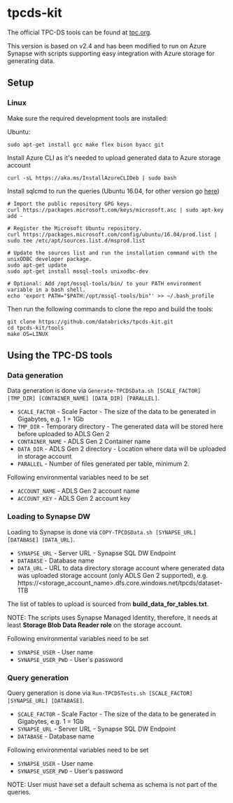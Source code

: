 # tpcds-kit

The official TPC-DS tools can be found at [tpc.org](http://tpc.org/tpc_documents_current_versions/current_specifications5.asp).

This version is based on v2.4 and has been modified to run on Azure Synapse with scripts supporting easy integration with Azure storage for generating data.

## Setup

### Linux

Make sure the required development tools are installed:

Ubuntu: 
```
sudo apt-get install gcc make flex bison byacc git
```

Install Azure CLI as it's needed to upload generated data to Azure storage account
```
curl -sL https://aka.ms/InstallAzureCLIDeb | sudo bash
```

Install sqlcmd to run the queries (Ubuntu 16.04, for other version go [here](https://docs.microsoft.com/en-us/sql/linux/sql-server-linux-setup-tools))

```
# Import the public repository GPG keys. 
curl https://packages.microsoft.com/keys/microsoft.asc | sudo apt-key add -

# Register the Microsoft Ubuntu repository.
curl https://packages.microsoft.com/config/ubuntu/16.04/prod.list | sudo tee /etc/apt/sources.list.d/msprod.list

# Update the sources list and run the installation command with the unixODBC developer package.
sudo apt-get update 
sudo apt-get install mssql-tools unixodbc-dev

# Optional: Add /opt/mssql-tools/bin/ to your PATH environment variable in a bash shell.
echo 'export PATH="$PATH:/opt/mssql-tools/bin"' >> ~/.bash_profile
```

Then run the following commands to clone the repo and build the tools:

```
git clone https://github.com/databricks/tpcds-kit.git
cd tpcds-kit/tools
make OS=LINUX
```

## Using the TPC-DS tools

### Data generation

Data generation is done via `Generate-TPCDSData.sh [SCALE_FACTOR] [TMP_DIR] [CONTAINER_NAME] [DATA_DIR] [PARALLEL]`.
* `SCALE_FACTOR` - Scale Factor - The size of the data to be generated in Gigabytes, e.g. 1 = 1Gb
* `TMP_DIR` - Temporary directory - The generated data will be stored here before uploaded to ADLS Gen 2
* `CONTAINER_NAME` - ADLS Gen 2 Container name
* `DATA_DIR` - ADLS Gen 2 directory - Location where data will be uploaded in storage account
* `PARALLEL` - Number of files generated per table, minimum 2.

Following environmental variables need to be set
* `ACCOUNT_NAME` - ADLS Gen 2 account name 
* `ACCOUNT_KEY` - ADLS Gen 2 account key

### Loading to Synapse DW
Loading to Synapse is done via `COPY-TPCDSData.sh [SYNAPSE_URL] [DATABASE] [DATA_URL]`.
* `SYNAPSE_URL` - Server URL - Synapse SQL DW Endpoint
* `DATABASE` - Database name
* `DATA_URL` - URL to data directory storage account where generated data was uploaded storage account (only ADLS Gen 2 supported), e.g. https://<storage_account_name>.dfs.core.windows.net/tpcds/dataset-1TB

The list of tables to upload is sourced from **build_data_for_tables.txt**.

NOTE: The scripts uses Synapse Managed Identity, therefore, it needs at least **Storage Blob Data Reader role** on the storage account.

Following environmental variables need to be set
* `SYNAPSE_USER` - User name
* `SYNAPSE_USER_PWD` - User's password

### Query generation

Query generation is done via `Run-TPCDSTests.sh [SCALE_FACTOR] [SYNAPSE_URL] [DATABASE]`.  
* `SCALE_FACTOR` - Scale Factor - The size of the data to be generated in Gigabytes, e.g. 1 = 1Gb
* `SYNAPSE_URL` - Server URL - Synapse SQL DW Endpoint
* `DATABASE` - Database name

Following environmental variables need to be set
* `SYNAPSE_USER` - User name
* `SYNAPSE_USER_PWD` - User's password

NOTE: User must have set a default schema as schema is not part of the queries.